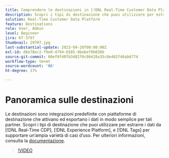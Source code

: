 ```yaml
---
title: Comprendere le destinazioni in [!DNL Real-Time Customer Data Platform] e [!DNL Experience Platform]
description: Scopri i tipi di destinazione che puoi utilizzare per estrarre i dati da [!DNL Real-Time CDP], [!DNL Experience Platform], and [!DNL Tags] per supportare un’ampia varietà di casi d’uso.
solution: Real-Time Customer Data Platform
feature: Destinations
role: User, Admin
level: Beginner
jira: KT-3797
thumbnail: 29707.jpg
last-substantial-update: 2023-09-20T00:00:00Z
exl-id: d6e78ec2-f9e0-4794-b585-9bebef9b036b
source-git-commit: 00ef0f40fb3d82f0c06428a35c0e402f46ab6774
workflow-type: tm+mt
source-wordcount: '86'
ht-degree: 17%

---
```


# Panoramica sulle destinazioni

Le destinazioni sono integrazioni predefinite con piattaforme di destinazione che attivano ed esportano i dati in modo semplice per tali partner. Scopri i tipi di destinazione che puoi utilizzare per estrarre i dati da [!DNL Real-Time CDP], [!DNL Experience Platform], e [!DNL Tags] per supportare un’ampia varietà di casi d’uso. Per ulteriori informazioni, consulta la [documentazione](https://experienceleague.adobe.com/docs/experience-platform/destinations/home.html?lang=it).

>[!VIDEO](https://video.tv.adobe.com/v/29707?learn=on)

